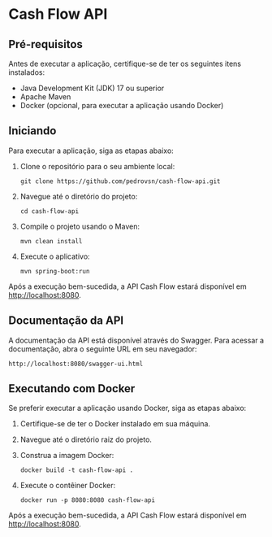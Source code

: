 # Cash Flow API

## Pré-requisitos

Antes de executar a aplicação, certifique-se de ter os seguintes itens instalados:

- Java Development Kit (JDK) 17 ou superior
- Apache Maven
- Docker (opcional, para executar a aplicação usando Docker)

## Iniciando

Para executar a aplicação, siga as etapas abaixo:

1. Clone o repositório para o seu ambiente local:

   ```
   git clone https://github.com/pedrovsn/cash-flow-api.git
   ```

2. Navegue até o diretório do projeto:

   ```
   cd cash-flow-api
   ```

3. Compile o projeto usando o Maven:

   ```
   mvn clean install
   ```

4. Execute o aplicativo:

   ```
   mvn spring-boot:run
   ```

Após a execução bem-sucedida, a API Cash Flow estará disponível em [http://localhost:8080](http://localhost:8080).

## Documentação da API

A documentação da API está disponível através do Swagger. Para acessar a documentação, abra o seguinte URL em seu navegador:

```
http://localhost:8080/swagger-ui.html
```

## Executando com Docker

Se preferir executar a aplicação usando Docker, siga as etapas abaixo:

1. Certifique-se de ter o Docker instalado em sua máquina.

2. Navegue até o diretório raiz do projeto.

3. Construa a imagem Docker:

   ```
   docker build -t cash-flow-api .
   ```

4. Execute o contêiner Docker:

   ```
   docker run -p 8080:8080 cash-flow-api
   ```

Após a execução bem-sucedida, a API Cash Flow estará disponível em [http://localhost:8080](http://localhost:8080).